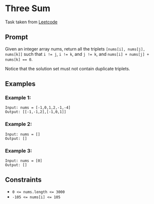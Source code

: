 # Three Sum

Task taken from [Leetcode](https://leetcode.com/problems/3sum/)

## Prompt

Given an integer array nums, return all the triplets `[nums[i], nums[j], nums[k]]` such that `i != j`, `i != k`, and `j != k`, and `nums[i] + nums[j] + nums[k] == 0`.

Notice that the solution set must not contain duplicate triplets.

## Examples

### Example 1:

```
Input: nums = [-1,0,1,2,-1,-4]
Output: [[-1,-1,2],[-1,0,1]]
```

### Example 2:

```
Input: nums = []
Output: []
```

### Example 3:

```
Input: nums = [0]
Output: []
```

## Constraints

-   `0 <= nums.length <= 3000`
-   `-105 <= nums[i] <= 105`

